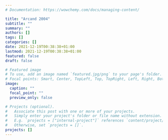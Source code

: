```yaml
---
# Documentation: https://wowchemy.com/docs/managing-content/

title: "Arcand 2004"
subtitle: ""
summary: ""
authors: []
tags: []
categories: []
date: 2021-12-19T00:38:38+01:00
lastmod: 2021-12-19T00:38:38+01:00
featured: false
draft: false

# Featured image
# To use, add an image named `featured.jpg/png` to your page's folder.
# Focal points: Smart, Center, TopLeft, Top, TopRight, Left, Right, BottomLeft, Bottom, BottomRight.
image:
  caption: ""
  focal_point: ""
  preview_only: false

# Projects (optional).
#   Associate this post with one or more of your projects.
#   Simply enter your project's folder or file name without extension.
#   E.g. `projects = ["internal-project"]` references `content/project/deep-learning/index.md`.
#   Otherwise, set `projects = []`.
projects: []
---
```

